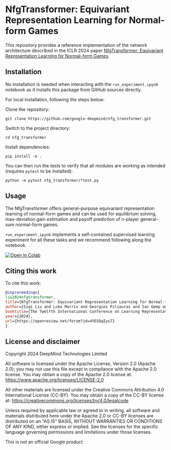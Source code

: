 # NfgTransformer: Equivariant Representation Learning for Normal-form Games

This repository provides a reference implementation of the network architecture
described in the ICLR 2024 paper
[NfgTransformer: Equivariant Representation Learning for Normal-form Games](https://openreview.net/forum?id=4YESQqIys7).

## Installation

No installation is needed when interacting with the `run_experiment.ipynb`
notebook as it installs this package from GitHub sources directly.

For local installation, following the steps below:

Clone the repository:

`git clone https://github.com/google-deepmind/nfg_transformer.git`

Switch to the project directory:

`cd nfg_transformer`

Install dependencies:

`pip install -e .`

You can then run the tests to verify that all modules are working as intended
(requires `pytest` to be installed):

`python -m pytest nfg_transformer/*test.py`

## Usage

The NfgTransformer offers general-purpose equivariant representation learning of
normal-form games and can be used for equilibrium solving, max-deviation gain
estimation and payoff prediction of n-player general-sum normal-form games.

`run_experiment.ipynb` implements a self-contained supervised learning
experiment for all these tasks and we recommend following along the notebook.

[![Open In Colab](https://colab.research.google.com/assets/colab-badge.svg)](https://colab.research.google.com/github/google-deepmind/nfg_transformer/blob/main/run_experiment.ipynb)

## Citing this work

To cite this work:

```bibtex
@inproceedings{
liu2024nfgtransformer,
title={NfgTransformer: Equivariant Representation Learning for Normal-form Games},
author={Siqi Liu and Luke Marris and Georgios Piliouras and Ian Gemp and Nicolas Heess},
booktitle={The Twelfth International Conference on Learning Representations},
year={2024},
url={https://openreview.net/forum?id=4YESQqIys7}
}
```

## License and disclaimer

Copyright 2024 DeepMind Technologies Limited

All software is licensed under the Apache License, Version 2.0 (Apache 2.0); you
may not use this file except in compliance with the Apache 2.0 license. You may
obtain a copy of the Apache 2.0 license at:
https://www.apache.org/licenses/LICENSE-2.0

All other materials are licensed under the Creative Commons Attribution 4.0
International License (CC-BY). You may obtain a copy of the CC-BY license at:
https://creativecommons.org/licenses/by/4.0/legalcode

Unless required by applicable law or agreed to in writing, all software and
materials distributed here under the Apache 2.0 or CC-BY licenses are
distributed on an "AS IS" BASIS, WITHOUT WARRANTIES OR CONDITIONS OF ANY KIND,
either express or implied. See the licenses for the specific language governing
permissions and limitations under those licenses.

This is not an official Google product.
